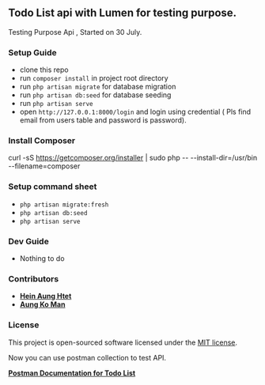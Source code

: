 ## Todo List api with Lumen for testing purpose.

Testing Purpose  Api , Started on 30 July.

### Setup Guide

- clone this repo
- run `composer install` in project root directory
- run `php artisan migrate` for database migration
- run `php artisan db:seed` for database seeding
- run `php artisan serve`
- open `http://127.0.0.1:8000/login` and login using credential ( Pls find email from users table and password is password).


### Install Composer

curl -sS <https://getcomposer.org/installer> | sudo php -- --install-dir=/usr/bin --filename=composer

### Setup command sheet

- `php artisan migrate:fresh`
- `php artisan db:seed`
- `php artisan serve`



### Dev Guide

- Nothing to do

### Contributors

- **[Hein Aung Htet](https://github.com/Heinaunghtet/)**
- **[Aung Ko Man](https://github.com/Aungkoman)**


### License

This project is open-sourced software licensed under the [MIT license](https://opensource.org/licenses/MIT).


Now you can use postman collection to test API.

**[Postman Documentation for Todo List](https://documenter.getpostman.com/view/11673177/UzdwWnHW)**



